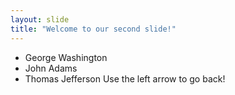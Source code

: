 ```yaml
---
layout: slide
title: "Welcome to our second slide!"
---
```

- George Washington
- John Adams
- Thomas Jefferson
Use the left arrow to go back!
